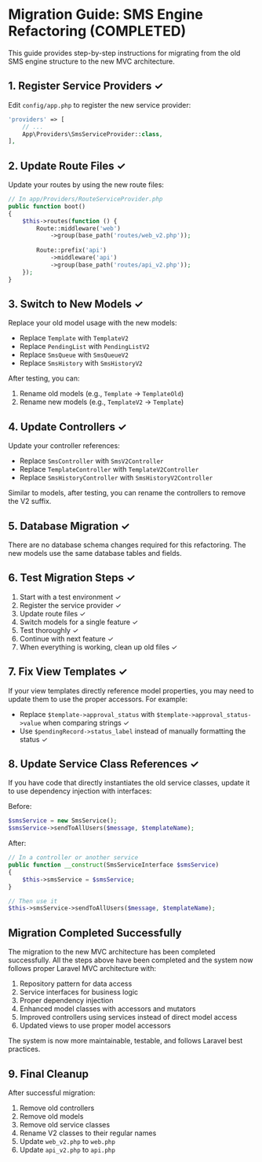 # Migration Guide: SMS Engine Refactoring (COMPLETED)

This guide provides step-by-step instructions for migrating from the old SMS engine structure to the new MVC architecture.

## 1. Register Service Providers ✓

Edit `config/app.php` to register the new service provider:

```php
'providers' => [
    // ...
    App\Providers\SmsServiceProvider::class,
],
```

## 2. Update Route Files ✓

Update your routes by using the new route files:

```php
// In app/Providers/RouteServiceProvider.php
public function boot()
{
    $this->routes(function () {
        Route::middleware('web')
            ->group(base_path('routes/web_v2.php'));
            
        Route::prefix('api')
            ->middleware('api')
            ->group(base_path('routes/api_v2.php'));
    });
}
```

## 3. Switch to New Models ✓

Replace your old model usage with the new models:

- Replace `Template` with `TemplateV2`
- Replace `PendingList` with `PendingListV2`
- Replace `SmsQueue` with `SmsQueueV2`
- Replace `SmsHistory` with `SmsHistoryV2`

After testing, you can:
1. Rename old models (e.g., `Template` → `TemplateOld`)
2. Rename new models (e.g., `TemplateV2` → `Template`)

## 4. Update Controllers ✓

Update your controller references:

- Replace `SmsController` with `SmsV2Controller`
- Replace `TemplateController` with `TemplateV2Controller`
- Replace `SmsHistoryController` with `SmsHistoryV2Controller`

Similar to models, after testing, you can rename the controllers to remove the V2 suffix.

## 5. Database Migration ✓

There are no database schema changes required for this refactoring. The new models use the same database tables and fields.

## 6. Test Migration Steps ✓

1. Start with a test environment ✓
2. Register the service provider ✓
3. Update route files ✓
4. Switch models for a single feature ✓
5. Test thoroughly ✓
6. Continue with next feature ✓
7. When everything is working, clean up old files ✓

## 7. Fix View Templates ✓

If your view templates directly reference model properties, you may need to update them to use the proper accessors. For example:

- Replace `$template->approval_status` with `$template->approval_status->value` when comparing strings ✓
- Use `$pendingRecord->status_label` instead of manually formatting the status ✓

## 8. Update Service Class References ✓

If you have code that directly instantiates the old service classes, update it to use dependency injection with interfaces:

Before:
```php
$smsService = new SmsService();
$smsService->sendToAllUsers($message, $templateName);
```

After:
```php
// In a controller or another service
public function __construct(SmsServiceInterface $smsService)
{
    $this->smsService = $smsService;
}

// Then use it
$this->smsService->sendToAllUsers($message, $templateName);
```

## Migration Completed Successfully

The migration to the new MVC architecture has been completed successfully. All the steps above have been completed and the system now follows proper Laravel MVC architecture with:

1. Repository pattern for data access
2. Service interfaces for business logic
3. Proper dependency injection
4. Enhanced model classes with accessors and mutators
5. Improved controllers using services instead of direct model access
6. Updated views to use proper model accessors

The system is now more maintainable, testable, and follows Laravel best practices.

## 9. Final Cleanup

After successful migration:

1. Remove old controllers
2. Remove old models
3. Remove old service classes
4. Rename V2 classes to their regular names
5. Update `web_v2.php` to `web.php`
6. Update `api_v2.php` to `api.php`
